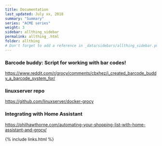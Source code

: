 ```yaml
---
title: Documentation 
last_updated: July xx, 2018
summary: "Summary"
series: "ACME series"
weight: 3
sidebar: allthing_sidebar
permalink: allthing_.html
folder: allthing
# Don't forget to add a reference in _data/sidebars/allthing_sidebar.yml and/or _data/topnav.yml 
---
```


### Barcode buddy: Script for working with bar codes!
https://www.reddit.com/r/grocy/comments/cbxhez/i_created_barcode_buddy_a_barcode_system_for/

### linuxserver repo
https://github.com/linuxserver/docker-grocy

### Integrating with Home Assistant
https://philhawthorne.com/automating-your-shopping-list-with-home-assistant-and-grocy/

{% include links.html %}
